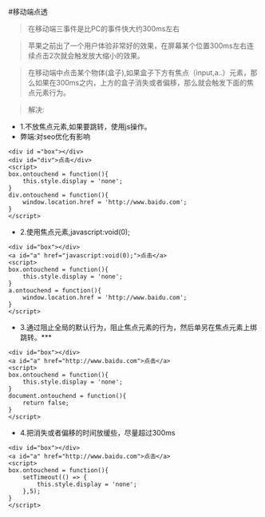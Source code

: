 #移动端点透
> 在移动端三事件是比PC的事件快大约300ms左右

> 苹果之前出了一个用户体验非常好的效果，在屏幕某个位置300ms左右连续点击2次就会触发放大缩小的效果。

>在移动端中点击某个物体(盒子),如果盒子下方有焦点（input,a..）元素，那么如果在300ms之内，上方的盒子消失或者偏移，那么就会触发下面的焦点元素行为。

> 解决:
* 1.不放焦点元素,如果要跳转，使用js操作。
* 弊端:对seo优化有影响
```
<div id ="box"></div>
<div id="div">点击</div> 
<script>
box.ontouchend = function(){
    this.style.display = 'none';
}
div.ontouchend = function(){
    window.location.href = 'http://www.baidu.com';
}
</script>
```

* 2.使用焦点元素,javascript:void(0);
```
<div id="box"></div>
<a id="a" href="javascript:void(0);">点击</a>
<script>
box.ontouchend = function(){
    this.style.display = 'none';
}
a.ontouchend = function(){
    window.location.href = 'http://www.baidu.com';
}
</script>
```

* 3.通过阻止全局的默认行为，阻止焦点元素的行为，然后单另在焦点元素上绑跳转。***
```
<div id="box"></div>
<a id="a" href="http://www.baidu.com">点击</a>
<script>
box.ontouchend = function(){  
    this.style.display = 'none';
}
document.ontouchend = function(){
    return false;
}
</script>
```
* 4.把消失或者偏移的时间放缓些，尽量超过300ms
```
<div id="box"></div>
<a id="a" href="http://www.baidu.com">点击</a>
<script>
box.ontouchend = function(){
    setTimeout(() => {
        this.style.display = 'none';
    },5);
}
</script>
```




